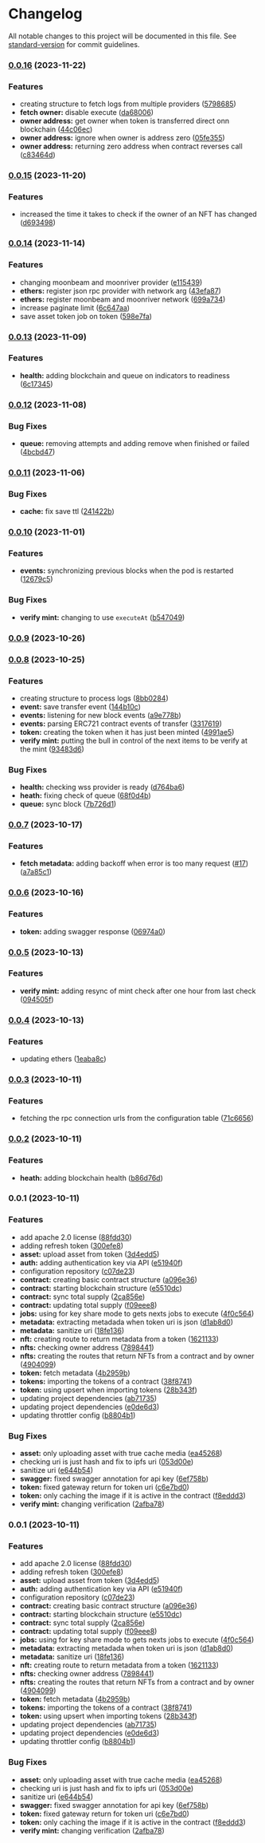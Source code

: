 # Changelog

All notable changes to this project will be documented in this file. See [standard-version](https://github.com/conventional-changelog/standard-version) for commit guidelines.

### [0.0.16](https://github.com/TropixInc/nft-tracker/compare/v0.0.15...v0.0.16) (2023-11-22)


### Features

* creating structure to fetch logs from multiple providers ([5798685](https://github.com/TropixInc/nft-tracker/commit/5798685575df25718dd72c39e69b6cd0a6ac4fb9))
* **fetch owner:** disable execute ([da68006](https://github.com/TropixInc/nft-tracker/commit/da6800610ab561d0d59060b480dc9b72dba80a77))
* **owner address:** get owner when token is transferred direct onn blockchain ([44c06ec](https://github.com/TropixInc/nft-tracker/commit/44c06ec74c523423d1aeae336c01784c8cf61f97))
* **owner address:** ignore when owner is address zero ([05fe355](https://github.com/TropixInc/nft-tracker/commit/05fe35564f257dab05ca6fec2da26fafa551c26c))
* **owner address:** returning zero address when contract reverses call ([c83464d](https://github.com/TropixInc/nft-tracker/commit/c83464da8799578d43286dcf37f7053bd0f12a87))

### [0.0.15](https://github.com/TropixInc/nft-tracker/compare/v0.0.14...v0.0.15) (2023-11-20)


### Features

* increased the time it takes to check if the owner of an NFT has changed ([d693498](https://github.com/TropixInc/nft-tracker/commit/d69349801e6be0d6c7b3e6c6fe0edfb254b75710))

### [0.0.14](https://github.com/TropixInc/nft-tracker/compare/v0.0.13...v0.0.14) (2023-11-14)


### Features

* changing moonbeam and moonriver provider ([e115439](https://github.com/TropixInc/nft-tracker/commit/e115439b7a22bc9c52bb301d86d3a51a97a97578))
* **ethers:** register json rpc provider with network arg ([43efa87](https://github.com/TropixInc/nft-tracker/commit/43efa87f2de3009a7362cde27eb76ce0e0661649))
* **ethers:** register moonbeam and moonriver network ([699a734](https://github.com/TropixInc/nft-tracker/commit/699a7342f94a3e82b73f3d8dd40b2ba8b1f58173))
* increase paginate limit ([6c647aa](https://github.com/TropixInc/nft-tracker/commit/6c647aa1e22292820758254dd42f77ed31bdccb8))
* save asset token job on token ([598e7fa](https://github.com/TropixInc/nft-tracker/commit/598e7fa00ee02160147d40123bd45f16267cec31))

### [0.0.13](https://github.com/TropixInc/nft-tracker/compare/v0.0.12...v0.0.13) (2023-11-09)


### Features

* **health:** adding blockchain and queue on indicators to readiness ([6c17345](https://github.com/TropixInc/nft-tracker/commit/6c17345c636cb780659d347e2089c5772bf58718))

### [0.0.12](https://github.com/TropixInc/nft-tracker/compare/v0.0.11...v0.0.12) (2023-11-08)


### Bug Fixes

* **queue:** removing attempts and adding remove when finished or failed ([4bcbd47](https://github.com/TropixInc/nft-tracker/commit/4bcbd4736254f584dfecdbef211d229dd48feed8))

### [0.0.11](https://github.com/TropixInc/nft-tracker/compare/v0.0.10...v0.0.11) (2023-11-06)


### Bug Fixes

* **cache:** fix save ttl ([241422b](https://github.com/TropixInc/nft-tracker/commit/241422bdcd135d64ae27490f6f6c03e713f09cdd))

### [0.0.10](https://github.com/TropixInc/nft-tracker/compare/v0.0.9...v0.0.10) (2023-11-01)


### Features

* **events:** synchronizing previous blocks when the pod is restarted ([12679c5](https://github.com/TropixInc/nft-tracker/commit/12679c530cadd3af4172f8d83731b1fb05cb96c8))


### Bug Fixes

* **verify mint:** changing to use `executeAt` ([b547049](https://github.com/TropixInc/nft-tracker/commit/b547049ac06a2d5be614f75e34ffe94d19a15bb0))

### [0.0.9](https://github.com/TropixInc/nft-tracker/compare/v0.0.8...v0.0.9) (2023-10-26)

### [0.0.8](https://github.com/TropixInc/nft-tracker/compare/v0.0.7...v0.0.8) (2023-10-25)


### Features

* creating structure to process logs ([8bb0284](https://github.com/TropixInc/nft-tracker/commit/8bb028413f9d754f26c382dfebdcb76ad37aae9e))
* **event:** save transfer event ([144b10c](https://github.com/TropixInc/nft-tracker/commit/144b10ca657f9bf3bbdf43bebbf9ec0da4afe54f))
* **events:** listening for new block events ([a9e778b](https://github.com/TropixInc/nft-tracker/commit/a9e778ba15a47620ea71d6c531044f44d2e021af))
* **events:** parsing ERC721 contract events of transfer ([3317619](https://github.com/TropixInc/nft-tracker/commit/3317619ffcf1dcc780ed4520abd11bdcb1e4ae21))
* **token:** creating the token when it has just been minted ([4991ae5](https://github.com/TropixInc/nft-tracker/commit/4991ae52c0cb95d85ddbf0de8c668ca7423967b8))
* **verify mint:** putting the bull in control of the next items to be verify at the mint ([93483d6](https://github.com/TropixInc/nft-tracker/commit/93483d62e4575927ceac94b2dabf350e1ed69c7a))


### Bug Fixes

* **health:** checking wss provider is ready ([d764ba6](https://github.com/TropixInc/nft-tracker/commit/d764ba6a29ac360c49073743f16a6e2f2453b799))
* **heath:** fixing check of queue ([68f0d4b](https://github.com/TropixInc/nft-tracker/commit/68f0d4bf38af504e0cddad6cb1daa33aa99772ba))
* **queue:** sync block ([7b726d1](https://github.com/TropixInc/nft-tracker/commit/7b726d16619660aa75158f1c1dfc34d62ec2f450))

### [0.0.7](https://github.com/TropixInc/nft-tracker/compare/v0.0.6...v0.0.7) (2023-10-17)


### Features

* **fetch metadata:** adding backoff when error is too many request ([#17](https://github.com/TropixInc/nft-tracker/issues/17)) ([a7a85c1](https://github.com/TropixInc/nft-tracker/commit/a7a85c1a23f33a5f51a512e733de726eae30fcb4))

### [0.0.6](https://github.com/TropixInc/nft-tracker/compare/v0.0.5...v0.0.6) (2023-10-16)


### Features

* **token:** adding swagger response ([06974a0](https://github.com/TropixInc/nft-tracker/commit/06974a03efd18734a7b73b3e5fd2e5d52b058f74))

### [0.0.5](https://github.com/TropixInc/nft-tracker/compare/v0.0.4...v0.0.5) (2023-10-13)


### Features

* **verify mint:** adding resync of mint check after one hour from last check ([094505f](https://github.com/TropixInc/nft-tracker/commit/094505f31717b9e1c38fee4b837b59bfa56cd91f))

### [0.0.4](https://github.com/TropixInc/nft-tracker/compare/v0.0.3...v0.0.4) (2023-10-13)


### Features

* updating ethers ([1eaba8c](https://github.com/TropixInc/nft-tracker/commit/1eaba8c3da113847d040c00d9fda5caf6189060c))

### [0.0.3](https://github.com/TropixInc/nft-tracker/compare/v0.0.2...v0.0.3) (2023-10-11)


### Features

* fetching the rpc connection urls from the configuration table ([71c6656](https://github.com/TropixInc/nft-tracker/commit/71c6656e3a9f5b10769521a4685fa6ef6d3e94c6))

### [0.0.2](https://github.com/TropixInc/nft-tracker/compare/v0.0.1...v0.0.2) (2023-10-11)


### Features

* **heath:** adding blockchain health ([b86d76d](https://github.com/TropixInc/nft-tracker/commit/b86d76d0f3de51288d4dc401cab246287cead4ea))

### 0.0.1 (2023-10-11)


### Features

* add apache 2.0 license ([88fdd30](https://github.com/TropixInc/nft-tracker/commit/88fdd308987d26d85895c543ae9763b22b332601))
* adding refresh token ([300efe8](https://github.com/TropixInc/nft-tracker/commit/300efe8a7f9de51c9bd93e76a601e94789853f61))
* **asset:** upload asset from token ([3d4edd5](https://github.com/TropixInc/nft-tracker/commit/3d4edd54b0b21570bb68c1c526da7f87f15f8c5e))
* **auth:** adding authentication key via API ([e51940f](https://github.com/TropixInc/nft-tracker/commit/e51940fd2a8090dce9c7931213cb3ce492d4053c))
* configuration repository ([c07de23](https://github.com/TropixInc/nft-tracker/commit/c07de237aa0afab035a710f4731a17af8d4892b8))
* **contract:** creating basic contract structure ([a096e36](https://github.com/TropixInc/nft-tracker/commit/a096e361b08ce5cb4b188277e570a5a9affeca5c))
* **contract:** starting blockchain structure ([e5510dc](https://github.com/TropixInc/nft-tracker/commit/e5510dc8bfcf6508d50b3022c78eb4e8514fe1c6))
* **contract:** sync total supply ([2ca856e](https://github.com/TropixInc/nft-tracker/commit/2ca856e3c7d557fc4294539815ff459db94f6b76))
* **contract:** updating total supply ([f09eee8](https://github.com/TropixInc/nft-tracker/commit/f09eee81dbfec391d63e66a86f974022eab9b0fd))
* **jobs:** using for key share mode to gets nexts jobs to execute ([4f0c564](https://github.com/TropixInc/nft-tracker/commit/4f0c5648d2a99409c218448cfd4c9f78d2e3e7e7))
* **metadata:** extracting metadada when token uri is json ([d1ab8d0](https://github.com/TropixInc/nft-tracker/commit/d1ab8d015f6a1110a0477638e3f118ebe621a953))
* **metadata:** sanitize uri ([18fe136](https://github.com/TropixInc/nft-tracker/commit/18fe136aa994d538df544b8610c74aed3163816a))
* **nft:** creating route to return metadata from a token ([1621133](https://github.com/TropixInc/nft-tracker/commit/1621133418b64c1d24ebc0bda964f7a35948ca85))
* **nfts:** checking owner address ([7898441](https://github.com/TropixInc/nft-tracker/commit/7898441b9830e60b7a7b2d1e4c77dace59a8a21a))
* **nfts:** creating the routes that return NFTs from a contract and by owner ([4904099](https://github.com/TropixInc/nft-tracker/commit/4904099ee3d0242b19824457eb0b9e9f7ea54588))
* **token:** fetch metadata ([4b2959b](https://github.com/TropixInc/nft-tracker/commit/4b2959bede1fd048f9d651a55b705f08c93135d9))
* **tokens:** importing the tokens of a contract ([38f8741](https://github.com/TropixInc/nft-tracker/commit/38f874135bc14b6565f4bf19e90aafb7e6bcf36a))
* **token:** using upsert when importing tokens ([28b343f](https://github.com/TropixInc/nft-tracker/commit/28b343f2cd95db61cfe70154418e2cf87222ea6a))
* updating project dependencies ([ab71735](https://github.com/TropixInc/nft-tracker/commit/ab717351696ca811d079b51111f7ff037bb277c7))
* updating project dependencies ([e0de6d3](https://github.com/TropixInc/nft-tracker/commit/e0de6d33f9795469b8695bfeaf5e52c5929bf56c))
* updating throttler config ([b8804b1](https://github.com/TropixInc/nft-tracker/commit/b8804b1100ca1cc66d13f381c64e638d64c06b97))


### Bug Fixes

* **asset:** only uploading asset with true cache media ([ea45268](https://github.com/TropixInc/nft-tracker/commit/ea45268c188e39d42b495f973823b2be04e0cf4c))
* checking uri is just hash and fix to ipfs uri ([053d00e](https://github.com/TropixInc/nft-tracker/commit/053d00ef6cba90369b715b411241ea83a77b8afb))
* sanitize uri ([e644b54](https://github.com/TropixInc/nft-tracker/commit/e644b541273a5a0a7cc3df3be14989212eb222bc))
* **swagger:** fixed swagger annotation for api key ([6ef758b](https://github.com/TropixInc/nft-tracker/commit/6ef758b2212224671269d6d8760b255205a4ba74))
* **token:** fixed gateway return for token uri ([c6e7bd0](https://github.com/TropixInc/nft-tracker/commit/c6e7bd043d48486d3734aa7cc39ba0e889abf812))
* **token:** only caching the image if it is active in the contract ([f8eddd3](https://github.com/TropixInc/nft-tracker/commit/f8eddd3d3e2a31d7f31044951a13d12ec702d095))
* **verify mint:** changing verification ([2afba78](https://github.com/TropixInc/nft-tracker/commit/2afba78efd0ae7c6b241c8954f07298ca7753070))

### 0.0.1 (2023-10-11)


### Features

* add apache 2.0 license ([88fdd30](https://github.com/TropixInc/nft-tracker/commit/88fdd308987d26d85895c543ae9763b22b332601))
* adding refresh token ([300efe8](https://github.com/TropixInc/nft-tracker/commit/300efe8a7f9de51c9bd93e76a601e94789853f61))
* **asset:** upload asset from token ([3d4edd5](https://github.com/TropixInc/nft-tracker/commit/3d4edd54b0b21570bb68c1c526da7f87f15f8c5e))
* **auth:** adding authentication key via API ([e51940f](https://github.com/TropixInc/nft-tracker/commit/e51940fd2a8090dce9c7931213cb3ce492d4053c))
* configuration repository ([c07de23](https://github.com/TropixInc/nft-tracker/commit/c07de237aa0afab035a710f4731a17af8d4892b8))
* **contract:** creating basic contract structure ([a096e36](https://github.com/TropixInc/nft-tracker/commit/a096e361b08ce5cb4b188277e570a5a9affeca5c))
* **contract:** starting blockchain structure ([e5510dc](https://github.com/TropixInc/nft-tracker/commit/e5510dc8bfcf6508d50b3022c78eb4e8514fe1c6))
* **contract:** sync total supply ([2ca856e](https://github.com/TropixInc/nft-tracker/commit/2ca856e3c7d557fc4294539815ff459db94f6b76))
* **contract:** updating total supply ([f09eee8](https://github.com/TropixInc/nft-tracker/commit/f09eee81dbfec391d63e66a86f974022eab9b0fd))
* **jobs:** using for key share mode to gets nexts jobs to execute ([4f0c564](https://github.com/TropixInc/nft-tracker/commit/4f0c5648d2a99409c218448cfd4c9f78d2e3e7e7))
* **metadata:** extracting metadada when token uri is json ([d1ab8d0](https://github.com/TropixInc/nft-tracker/commit/d1ab8d015f6a1110a0477638e3f118ebe621a953))
* **metadata:** sanitize uri ([18fe136](https://github.com/TropixInc/nft-tracker/commit/18fe136aa994d538df544b8610c74aed3163816a))
* **nft:** creating route to return metadata from a token ([1621133](https://github.com/TropixInc/nft-tracker/commit/1621133418b64c1d24ebc0bda964f7a35948ca85))
* **nfts:** checking owner address ([7898441](https://github.com/TropixInc/nft-tracker/commit/7898441b9830e60b7a7b2d1e4c77dace59a8a21a))
* **nfts:** creating the routes that return NFTs from a contract and by owner ([4904099](https://github.com/TropixInc/nft-tracker/commit/4904099ee3d0242b19824457eb0b9e9f7ea54588))
* **token:** fetch metadata ([4b2959b](https://github.com/TropixInc/nft-tracker/commit/4b2959bede1fd048f9d651a55b705f08c93135d9))
* **tokens:** importing the tokens of a contract ([38f8741](https://github.com/TropixInc/nft-tracker/commit/38f874135bc14b6565f4bf19e90aafb7e6bcf36a))
* **token:** using upsert when importing tokens ([28b343f](https://github.com/TropixInc/nft-tracker/commit/28b343f2cd95db61cfe70154418e2cf87222ea6a))
* updating project dependencies ([ab71735](https://github.com/TropixInc/nft-tracker/commit/ab717351696ca811d079b51111f7ff037bb277c7))
* updating project dependencies ([e0de6d3](https://github.com/TropixInc/nft-tracker/commit/e0de6d33f9795469b8695bfeaf5e52c5929bf56c))
* updating throttler config ([b8804b1](https://github.com/TropixInc/nft-tracker/commit/b8804b1100ca1cc66d13f381c64e638d64c06b97))


### Bug Fixes

* **asset:** only uploading asset with true cache media ([ea45268](https://github.com/TropixInc/nft-tracker/commit/ea45268c188e39d42b495f973823b2be04e0cf4c))
* checking uri is just hash and fix to ipfs uri ([053d00e](https://github.com/TropixInc/nft-tracker/commit/053d00ef6cba90369b715b411241ea83a77b8afb))
* sanitize uri ([e644b54](https://github.com/TropixInc/nft-tracker/commit/e644b541273a5a0a7cc3df3be14989212eb222bc))
* **swagger:** fixed swagger annotation for api key ([6ef758b](https://github.com/TropixInc/nft-tracker/commit/6ef758b2212224671269d6d8760b255205a4ba74))
* **token:** fixed gateway return for token uri ([c6e7bd0](https://github.com/TropixInc/nft-tracker/commit/c6e7bd043d48486d3734aa7cc39ba0e889abf812))
* **token:** only caching the image if it is active in the contract ([f8eddd3](https://github.com/TropixInc/nft-tracker/commit/f8eddd3d3e2a31d7f31044951a13d12ec702d095))
* **verify mint:** changing verification ([2afba78](https://github.com/TropixInc/nft-tracker/commit/2afba78efd0ae7c6b241c8954f07298ca7753070))
